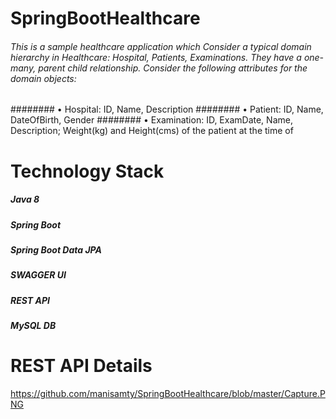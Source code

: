 # SpringBootHealthcare
###### This is a sample healthcare application which Consider a typical domain hierarchy in Healthcare: Hospital, Patients, Examinations. They have a one-many, parent child relationship. Consider the following attributes for the domain objects:
  ########  •	Hospital: ID, Name, Description
  ########	•	Patient: ID, Name, DateOfBirth, Gender
  ########	•	Examination: ID, ExamDate, Name, Description; Weight(kg) and Height(cms) of the patient at the time of 
# Technology Stack
  ##### Java 8
  ##### Spring Boot
  ##### Spring Boot Data JPA
  ##### SWAGGER UI
  ##### REST API
  ##### MySQL DB

# REST API Details
https://github.com/manisamty/SpringBootHealthcare/blob/master/Capture.PNG
